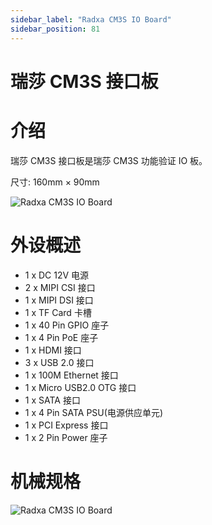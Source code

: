 ```yaml
---
sidebar_label: "Radxa CM3S IO Board"
sidebar_position: 81
---
```


# 瑞莎 CM3S 接口板

# 介绍

瑞莎 CM3S 接口板是瑞莎 CM3S 功能验证 IO 板。

尺寸: 160mm × 90mm

![Radxa CM3S IO Board](/img/accessories/cm3s-io-board/cm3s-io-board-01.webp)

# 外设概述

- 1 x DC 12V 电源
- 2 x MIPI CSI 接口
- 1 x MIPI DSI 接口
- 1 x TF Card 卡槽
- 1 x 40 Pin GPIO 座子
- 1 x 4 Pin PoE 座子
- 1 x HDMI 接口
- 3 x USB 2.0 接口
- 1 x 100M Ethernet 接口
- 1 x Micro USB2.0 OTG 接口
- 1 x SATA 接口
- 1 x 4 Pin SATA PSU(电源供应单元)
- 1 x PCI Express 接口
- 1 x 2 Pin Power 座子

# 机械规格

![Radxa CM3S IO Board](/img/accessories/cm3s-io-board/cm3s-io-board-02.webp)
